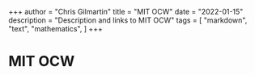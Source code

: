 +++
author = "Chris Gilmartin"
title = "MIT OCW"
date = "2022-01-15"
description = "Description and links to MIT OCW"
tags = [
    "markdown",
    "text",
    "mathematics",
]
+++

# MIT OCW


